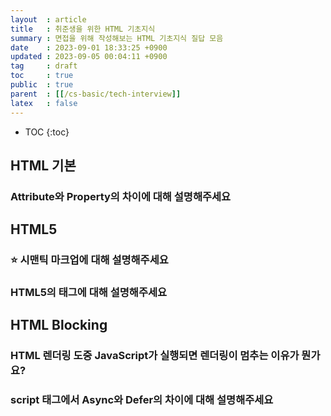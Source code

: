 ```yaml
---
layout  : article
title   : 취준생을 위한 HTML 기초지식 
summary : 면접을 위해 작성해보는 HTML 기초지식 질답 모음
date    : 2023-09-01 18:33:25 +0900
updated : 2023-09-05 00:04:11 +0900
tag     : draft
toc     : true
public  : true
parent  : [[/cs-basic/tech-interview]]
latex   : false
---
```

* TOC
{:toc}

## HTML 기본

### Attribute와 Property의 차이에 대해 설명해주세요

## HTML5

### ⭐ 시맨틱 마크업에 대해 설명해주세요

### HTML5의 태그에 대해 설명해주세요

## HTML Blocking

### HTML 렌더링 도중 JavaScript가 실행되면 렌더링이 멈추는 이유가 뭔가요?

### script 태그에서 Async와 Defer의 차이에 대해 설명해주세요
